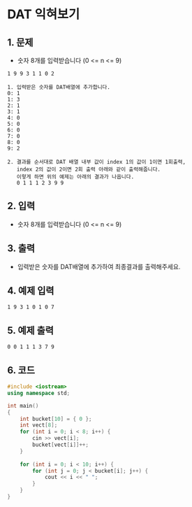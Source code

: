 # DAT 익혀보기 #

## 1. 문제
- 숫자 8개를 입력받습니다 (0 <= n <= 9)

```
1 9 9 3 1 1 0 2

1. 입력받은 숫자를 DAT배열에 추가합니다.
0: 1
1: 3
2: 1
3: 1
4: 0
5: 0
6: 0
7: 0
8: 0
9: 2

2. 결과를 순서대로 DAT 배열 내부 값이 index 1의 값이 1이면 1회출력,
   index 2의 값이 2이면 2회 출력 아래와 같이 출력해줍니다.
   이렇게 하면 위의 예제는 아래의 결과가 나옵니다.
   0 1 1 1 2 3 9 9
```

## 2. 입력
- 숫자 8개를 입력받습니다 (0 <= n <= 9)

## 3. 출력
- 입력받은 숫자를 DAT배열에 추가하여 최종결과를 출력해주세요.

## 4. 예제 입력
```
1 9 3 1 0 1 0 7
```

## 5. 예제 출력
```
0 0 1 1 1 3 7 9
```

## 6. 코드
```c++
#include <iostream>
using namespace std;

int main()
{
    int bucket[10] = { 0 };
    int vect[8];
    for (int i = 0; i < 8; i++) {
        cin >> vect[i];
        bucket[vect[i]]++;
    }
    
    for (int i = 0; i < 10; i++) {
        for (int j = 0; j < bucket[i]; j++) {
            cout << i << " ";
        }
    }
}
```
